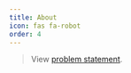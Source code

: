 ```yaml
---
title: About
icon: fas fa-robot
order: 4
---
```



> View [problem statement](https://cs481-ekh.github.io/s22-ewco/posts/HMI-Kiosk-Problem-Statement/).
